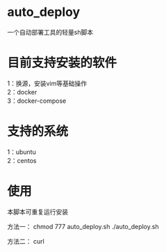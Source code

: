 # auto_deploy

一个自动部署工具的轻量sh脚本


# 目前支持安装的软件

1：换源，安装vim等基础操作</br>
2：docker</br>
3：docker-compose</br>


# 支持的系统

1：ubuntu</br>
2：centos</br>


# 使用

本脚本可重复运行安装

方法一：
chmod 777 auto_deploy.sh
./auto_deploy.sh


方法二：
curl
